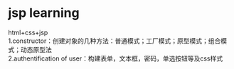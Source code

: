 # jsp learning
html+css+jsp<br>
1.constructor：创建对象的几种方法：普通模式；工厂模式；原型模式；组合模式；动态原型法<br>
2.authentification of user：构建表单，文本框，密码，单选按钮等及css样式<br>
